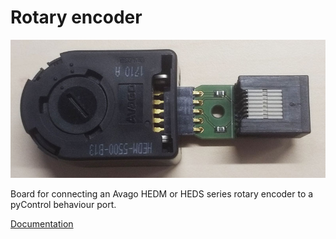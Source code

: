 # Rotary encoder

![](rotary_encoder.jpg)

Board for connecting an Avago HEDM or HEDS series rotary encoder to a pyControl behaviour port.

[Documentation](https://pycontrol.readthedocs.io/en/latest/user-guide/hardware/#rotary-encoder)

